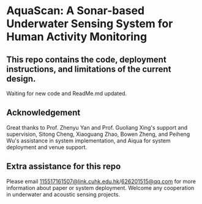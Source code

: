 # AquaScan: A Sonar-based Underwater Sensing System for Human Activity Monitoring

## This repo contains the code, deployment instructions, and limitations of the current design.

Waiting for new code and ReadMe.md updated.

## Acknowledgement

Great thanks to Prof. Zhenyu Yan and Prof. Guoliang Xing's support and supervision, Sitong Cheng, Xiaoguang Zhao, Bowen Zheng, and Peiheng Wu's assistance in system implementation, and Aiqua for system deployment and venue support.

## Extra assistance for this repo
Please email 115517161507@link.cuhk.edu.hk/626201515@qq.com for more information about paper or system deployment. Welcome any cooperation in underwater and acoustic sensing projects.
